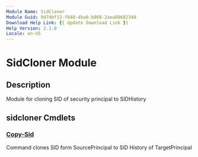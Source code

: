 ```yaml
---
Module Name: SidCloner
Module Guid: 9d74bf13-f840-4ba0-b068-2aea89682340
Download Help Link: {{ Update Download Link }}
Help Version: 2.1.0
Locale: en-US
---
```


# SidCloner Module
## Description
Module for cloning SID of security principal to SIDHistory

## sidcloner Cmdlets
### [Copy-Sid](Copy-Sid.md)
Command clones SID form SourcePrincipal to SID History of TargetPrincipal

